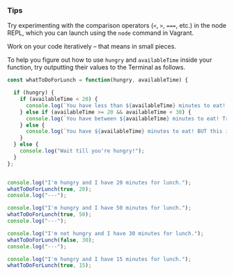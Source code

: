 ### Tips

Try experimenting with the comparison operators (`<`, `>`, `===`, etc.) in the node REPL, which you can launch using the `node` command in Vagrant.

Work on your code iteratively – that means in small pieces. 

To help you figure out how to use `hungry` and `availableTime` inside your function, try outputting their values to the Terminal as follows.


```javascript
const whatToDoForLunch = function(hungry, availableTime) {

  if (hungry) {
    if (availableTime < 20) {
      console.log(`You have less than ${availableTime} minutes to eat! Pick up something to eat and eat it at the lab!`);
    } else if (availableTime >= 20 && availableTime < 30) {
      console.log(`You have between ${availableTime} minutes to eat! Try a place in Gastown!!!`);
    } else {
      console.log(`You have ${availableTime} minutes to eat! BUT this is a bootcamp after all and you should probably reconsider!!!`);
    }
  } else {
    console.log("Wait till you're hungry!");
  }
};


console.log("I'm hungry and I have 20 minutes for lunch.");
whatToDoForLunch(true, 20);
console.log("---");

console.log("I'm hungry and I have 50 minutes for lunch.");
whatToDoForLunch(true, 50);
console.log("---");

console.log("I'm not hungry and I have 30 minutes for lunch.");
whatToDoForLunch(false, 30);
console.log("---");

console.log("I'm hungry and I have 15 minutes for lunch.");
whatToDoForLunch(true, 15);

```
